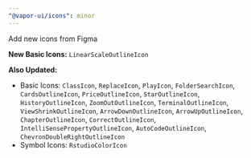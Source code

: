 ```yaml
---
"@vapor-ui/icons": minor
---
```


Add new icons from Figma

**New Basic Icons:** `LinearScaleOutlineIcon`

**Also Updated:**
- Basic Icons: `ClassIcon`, `ReplaceIcon`, `PlayIcon`, `FolderSearchIcon`, `CardsOutlineIcon`, `PriceOutlineIcon`, `StarOutlineIcon`, `HistoryOutlineIcon`, `ZoomOutOutlineIcon`, `TerminalOutlineIcon`, `ViewShrinkOutlineIcon`, `ArrowDownOutlineIcon`, `ArrowUpOutlineIcon`, `ChapterOutlineIcon`, `CorrectOutlineIcon`, `IntelliSensePropertyOutlineIcon`, `AutoCodeOutlineIcon`, `ChevronDoubleRightOutlineIcon`
- Symbol Icons: `RstudioColorIcon`
